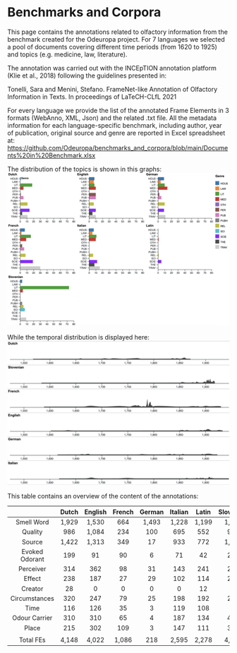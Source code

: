 # Benchmarks and Corpora


This page contains the annotations related to olfactory information from the benchmark created for the Odeuropa project.
For 7 languages we selected a pool of documents covering different time periods (from 1620 to 1925) and topics (e.g. medicine, law, literature).

The annotation was carried out with the INCEpTION annotation platform (Klie et al., 2018) following the guidelines presented in: 

Tonelli, Sara and Menini, Stefano. FrameNet-like Annotation of Olfactory Information in Texts. In proceedings of LaTeCH-CLfL 2021

For every language we provide the list of the annotated Frame Elements in 3 formats (WebAnno, XML, Json) and the related .txt file. 
All the metadata information for each language-specific benchmark, including author, year of publication, original source and genre
are reported in Excel spreadsheet at: https://github.com/Odeuropa/benchmarks_and_corpora/blob/main/Documents%20in%20Benchmark.xlsx

The distribution of the topics is shown in this graphs:
<img src="https://github.com/Odeuropa/benchmarks_and_corpora/blob/main/BarsByGenre.png" width="700">

While the temporal distribution is displayed here:
<img src="https://github.com/Odeuropa/benchmarks_and_corpora/blob/main/LangByDate.png" width="700">


This table contains an overview of the content of the annotations:

| | Dutch | English | French | German | Italian | Latin | Slovenian | 
| :---: | :---: | :---: | :---: | :---: | :---: | :---: | :---: | 
| Smell Word | 1,929 | 1,530 | 664 | 1,493 | 1,228 | 1,199 | 1,917 | 
| Quality | 986 | 1,084 | 234 | 100 | 695 | 552 | 959 | 
| Source | 1,422 | 1,313 | 349 | 17 | 933 | 772 | 1,713 | 
| Evoked Odorant | 199 | 91 | 90 | 6 | 71 | 42 | 289 | 
| Perceiver | 314 | 362 | 98 | 31 | 143 | 241 | 291 | 
| Effect | 238 | 187 | 27 | 29 | 102 | 114 | 217 | 
| Creator | 28 | 0 | 0 | 0 | 0 | 12 | 1 | 
| Circumstances | 320 | 247 | 79 | 25 | 198 | 192 | 223 | 
| Time | 116 | 126 | 35 | 3 | 119 | 108 | 72 | 
| Odour Carrier | 310 | 310 | 65 | 4 | 187 | 134 | 447 | 
| Place | 215 | 302 | 109 | 3 | 147 | 111 | 394 | 
|  |  |  |  |  |  |  |  | 
| Total FEs | 4,148 | 4,022 | 1,086 | 218 | 2,595 | 2,278 | 4,606 | 

